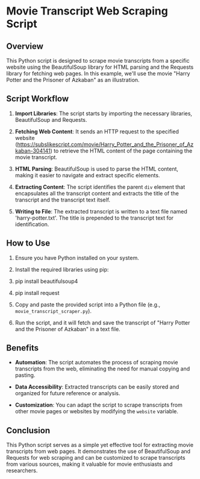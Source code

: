 # Movie Transcript Web Scraping Script

## Overview

This Python script is designed to scrape movie transcripts from a specific website using the BeautifulSoup library for HTML parsing and the Requests library for fetching web pages. In this example, we'll use the movie "Harry Potter and the Prisoner of Azkaban" as an illustration.

## Script Workflow

1. **Import Libraries**: The script starts by importing the necessary libraries, BeautifulSoup and Requests.

2. **Fetching Web Content**: It sends an HTTP request to the specified website (https://subslikescript.com/movie/Harry_Potter_and_the_Prisoner_of_Azkaban-304141) to retrieve the HTML content of the page containing the movie transcript.

3. **HTML Parsing**: BeautifulSoup is used to parse the HTML content, making it easier to navigate and extract specific elements.

4. **Extracting Content**: The script identifies the parent `div` element that encapsulates all the transcript content and extracts the title of the transcript and the transcript text itself.

5. **Writing to File**: The extracted transcript is written to a text file named 'harry-potter.txt'. The title is prepended to the transcript text for identification.

## How to Use

1. Ensure you have Python installed on your system.

2. Install the required libraries using pip:
3. pip install beautifulsoup4 
4. pip install request
5. Copy and paste the provided script into a Python file (e.g., `movie_transcript_scraper.py`).

6. Run the script, and it will fetch and save the transcript of "Harry Potter and the Prisoner of Azkaban" in a text file.

## Benefits

- **Automation**: The script automates the process of scraping movie transcripts from the web, eliminating the need for manual copying and pasting.

- **Data Accessibility**: Extracted transcripts can be easily stored and organized for future reference or analysis.

- **Customization**: You can adapt the script to scrape transcripts from other movie pages or websites by modifying the `website` variable.

## Conclusion

This Python script serves as a simple yet effective tool for extracting movie transcripts from web pages. It demonstrates the use of BeautifulSoup and Requests for web scraping and can be customized to scrape transcripts from various sources, making it valuable for movie enthusiasts and researchers.


